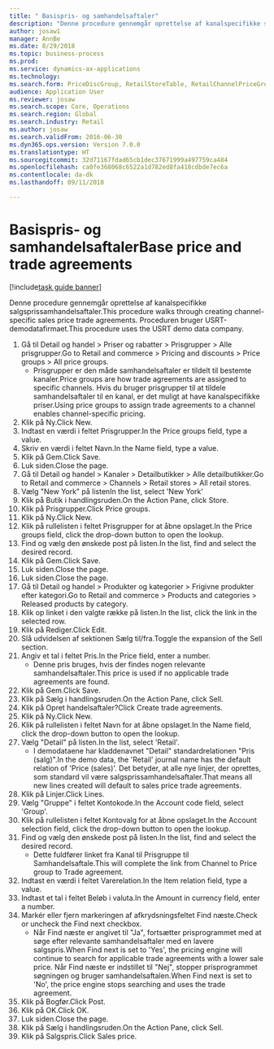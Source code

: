 ```yaml
--- 
title: " Basispris- og samhandelsaftaler"
description: "Denne procedure gennemgår oprettelse af kanalspecifikke salgsprissamhandelsaftaler."
author: josaw1
manager: AnnBe
ms.date: 8/29/2018
ms.topic: business-process
ms.prod: 
ms.service: dynamics-ax-applications
ms.technology: 
ms.search.form: PriceDiscGroup, RetailStoreTable, RetailChannelPriceGroup, EcoResProductDetailsExtended, PriceDiscAdmTable, PriceDiscAdm
audience: Application User
ms.reviewer: josaw
ms.search.scope: Core, Operations
ms.search.region: Global
ms.search.industry: Retail
ms.author: josaw
ms.search.validFrom: 2016-06-30
ms.dyn365.ops.version: Version 7.0.0
ms.translationtype: HT
ms.sourcegitcommit: 32d71167fdad65cb1dec37671999a497759ca484
ms.openlocfilehash: ca0fe368068c6522a1d782ed8fa418cdbde7ec6a
ms.contentlocale: da-dk
ms.lasthandoff: 09/11/2018

---
```

# <a name="base-price-and-trade-agreements"></a><span data-ttu-id="88b73-103"> Basispris- og samhandelsaftaler</span><span class="sxs-lookup"><span data-stu-id="88b73-103">Base price and trade agreements</span></span>

[!include[task guide banner](../includes/task-guide-banner.md)]

<span data-ttu-id="88b73-104">Denne procedure gennemgår oprettelse af kanalspecifikke salgsprissamhandelsaftaler.</span><span class="sxs-lookup"><span data-stu-id="88b73-104">This procedure walks through creating channel-specific sales price trade agreements.</span></span> <span data-ttu-id="88b73-105">Proceduren bruger USRT-demodatafirmaet.</span><span class="sxs-lookup"><span data-stu-id="88b73-105">This procedure uses the USRT demo data company.</span></span>

1. <span data-ttu-id="88b73-106">Gå til Detail og handel > Priser og rabatter > Prisgrupper > Alle prisgrupper.</span><span class="sxs-lookup"><span data-stu-id="88b73-106">Go to Retail and commerce > Pricing and discounts > Price groups > All price groups.</span></span>
    * <span data-ttu-id="88b73-107">Prisgrupper er den måde samhandelsaftaler er tildelt til bestemte kanaler.</span><span class="sxs-lookup"><span data-stu-id="88b73-107">Price groups are how trade agreements are assigned to specific channels.</span></span> <span data-ttu-id="88b73-108">Hvis du bruger prisgrupper til at tildele samhandelsaftaler til en kanal, er det muligt at have kanalspecifikke priser.</span><span class="sxs-lookup"><span data-stu-id="88b73-108">Using price groups to assign trade agreements to a channel enables channel-specific pricing.</span></span>  
2. <span data-ttu-id="88b73-109">Klik på Ny.</span><span class="sxs-lookup"><span data-stu-id="88b73-109">Click New.</span></span>
3. <span data-ttu-id="88b73-110">Indtast en værdi i feltet Prisgrupper.</span><span class="sxs-lookup"><span data-stu-id="88b73-110">In the Price groups field, type a value.</span></span>
4. <span data-ttu-id="88b73-111">Skriv en værdi i feltet Navn.</span><span class="sxs-lookup"><span data-stu-id="88b73-111">In the Name field, type a value.</span></span>
5. <span data-ttu-id="88b73-112">Klik på Gem.</span><span class="sxs-lookup"><span data-stu-id="88b73-112">Click Save.</span></span>
6. <span data-ttu-id="88b73-113">Luk siden.</span><span class="sxs-lookup"><span data-stu-id="88b73-113">Close the page.</span></span>
7. <span data-ttu-id="88b73-114">Gå til Detail og handel > Kanaler > Detailbutikker > Alle detailbutikker.</span><span class="sxs-lookup"><span data-stu-id="88b73-114">Go to Retail and commerce > Channels > Retail stores > All retail stores.</span></span>
8. <span data-ttu-id="88b73-115">Vælg "New York" på listen</span><span class="sxs-lookup"><span data-stu-id="88b73-115">In the list, select 'New York'</span></span>
9. <span data-ttu-id="88b73-116">Klik på Butik i handlingsruden.</span><span class="sxs-lookup"><span data-stu-id="88b73-116">On the Action Pane, click Store.</span></span>
10. <span data-ttu-id="88b73-117">Klik på Prisgrupper.</span><span class="sxs-lookup"><span data-stu-id="88b73-117">Click Price groups.</span></span>
11. <span data-ttu-id="88b73-118">Klik på Ny.</span><span class="sxs-lookup"><span data-stu-id="88b73-118">Click New.</span></span>
12. <span data-ttu-id="88b73-119">Klik på rullelisten i feltet Prisgrupper for at åbne opslaget.</span><span class="sxs-lookup"><span data-stu-id="88b73-119">In the Price groups field, click the drop-down button to open the lookup.</span></span>
13. <span data-ttu-id="88b73-120">Find og vælg den ønskede post på listen.</span><span class="sxs-lookup"><span data-stu-id="88b73-120">In the list, find and select the desired record.</span></span>
14. <span data-ttu-id="88b73-121">Klik på Gem.</span><span class="sxs-lookup"><span data-stu-id="88b73-121">Click Save.</span></span>
15. <span data-ttu-id="88b73-122">Luk siden.</span><span class="sxs-lookup"><span data-stu-id="88b73-122">Close the page.</span></span>
16. <span data-ttu-id="88b73-123">Luk siden.</span><span class="sxs-lookup"><span data-stu-id="88b73-123">Close the page.</span></span>
17. <span data-ttu-id="88b73-124">Gå til Detail og handel > Produkter og kategorier > Frigivne produkter efter kategori.</span><span class="sxs-lookup"><span data-stu-id="88b73-124">Go to Retail and commerce > Products and categories > Released products by category.</span></span>
18. <span data-ttu-id="88b73-125">Klik op linket i den valgte række på listen.</span><span class="sxs-lookup"><span data-stu-id="88b73-125">In the list, click the link in the selected row.</span></span>
19. <span data-ttu-id="88b73-126">Klik på Rediger.</span><span class="sxs-lookup"><span data-stu-id="88b73-126">Click Edit.</span></span>
20. <span data-ttu-id="88b73-127">Slå udvidelsen af sektionen Sælg til/fra.</span><span class="sxs-lookup"><span data-stu-id="88b73-127">Toggle the expansion of the Sell section.</span></span>
21. <span data-ttu-id="88b73-128">Angiv et tal i feltet Pris.</span><span class="sxs-lookup"><span data-stu-id="88b73-128">In the Price field, enter a number.</span></span>
    * <span data-ttu-id="88b73-129">Denne pris bruges, hvis der findes nogen relevante samhandelsaftaler.</span><span class="sxs-lookup"><span data-stu-id="88b73-129">This price is used if no applicable trade agreements are found.</span></span>  
22. <span data-ttu-id="88b73-130">Klik på Gem.</span><span class="sxs-lookup"><span data-stu-id="88b73-130">Click Save.</span></span>
23. <span data-ttu-id="88b73-131">Klik på Sælg i handlingsruden.</span><span class="sxs-lookup"><span data-stu-id="88b73-131">On the Action Pane, click Sell.</span></span>
24. <span data-ttu-id="88b73-132">Klik på Opret handelsaftaler?</span><span class="sxs-lookup"><span data-stu-id="88b73-132">Click Create trade agreements.</span></span>
25. <span data-ttu-id="88b73-133">Klik på Ny.</span><span class="sxs-lookup"><span data-stu-id="88b73-133">Click New.</span></span>
26. <span data-ttu-id="88b73-134">Klik på rullelisten i feltet Navn for at åbne opslaget.</span><span class="sxs-lookup"><span data-stu-id="88b73-134">In the Name field, click the drop-down button to open the lookup.</span></span>
27. <span data-ttu-id="88b73-135">Vælg "Detail" på listen.</span><span class="sxs-lookup"><span data-stu-id="88b73-135">In the list, select 'Retail'.</span></span>
    * <span data-ttu-id="88b73-136">I demodataene har kladdenavnet "Detail" standardrelationen "Pris (salg)".</span><span class="sxs-lookup"><span data-stu-id="88b73-136">In the demo data, the 'Retail' journal name has the default relation of 'Price (sales)'.</span></span> <span data-ttu-id="88b73-137">Det betyder, at alle nye linjer, der oprettes, som standard vil være salgsprissamhandelsaftaler.</span><span class="sxs-lookup"><span data-stu-id="88b73-137">That means all new lines created will default to sales price trade agreements.</span></span>  
28. <span data-ttu-id="88b73-138">Klik på Linjer.</span><span class="sxs-lookup"><span data-stu-id="88b73-138">Click Lines.</span></span>
29. <span data-ttu-id="88b73-139">Vælg "Gruppe" i feltet Kontokode.</span><span class="sxs-lookup"><span data-stu-id="88b73-139">In the Account code field, select 'Group'.</span></span>
30. <span data-ttu-id="88b73-140">Klik på rullelisten i feltet Kontovalg for at åbne opslaget.</span><span class="sxs-lookup"><span data-stu-id="88b73-140">In the Account selection field, click the drop-down button to open the lookup.</span></span>
31. <span data-ttu-id="88b73-141">Find og vælg den ønskede post på listen.</span><span class="sxs-lookup"><span data-stu-id="88b73-141">In the list, find and select the desired record.</span></span>
    * <span data-ttu-id="88b73-142">Dette fuldfører linket fra Kanal til Prisgruppe til Samhandelsaftale.</span><span class="sxs-lookup"><span data-stu-id="88b73-142">This will complete the link from Channel to Price group to Trade agreement.</span></span>  
32. <span data-ttu-id="88b73-143">Indtast en værdi i feltet Varerelation.</span><span class="sxs-lookup"><span data-stu-id="88b73-143">In the Item relation field, type a value.</span></span>
33. <span data-ttu-id="88b73-144">Indtast et tal i feltet Beløb i valuta.</span><span class="sxs-lookup"><span data-stu-id="88b73-144">In the Amount in currency field, enter a number.</span></span>
34. <span data-ttu-id="88b73-145">Markér eller fjern markeringen af afkrydsningsfeltet Find næste.</span><span class="sxs-lookup"><span data-stu-id="88b73-145">Check or uncheck the Find next checkbox.</span></span>
    * <span data-ttu-id="88b73-146">Når Find næste er angivet til "Ja", fortsætter prisprogrammet med at søge efter relevante samhandelsaftaler med en lavere salgspris.</span><span class="sxs-lookup"><span data-stu-id="88b73-146">When Find next is set to 'Yes', the pricing engine will continue to search for applicable trade agreements with a lower sale price.</span></span> <span data-ttu-id="88b73-147">Når Find næste er indstillet til "Nej", stopper prisprogrammet søgningen og bruger samhandelsaftalen.</span><span class="sxs-lookup"><span data-stu-id="88b73-147">When Find next is set to 'No', the price engine stops searching and uses the trade agreement.</span></span>  
35. <span data-ttu-id="88b73-148">Klik på Bogfør.</span><span class="sxs-lookup"><span data-stu-id="88b73-148">Click Post.</span></span>
36. <span data-ttu-id="88b73-149">Klik på OK.</span><span class="sxs-lookup"><span data-stu-id="88b73-149">Click OK.</span></span>
37. <span data-ttu-id="88b73-150">Luk siden.</span><span class="sxs-lookup"><span data-stu-id="88b73-150">Close the page.</span></span>
38. <span data-ttu-id="88b73-151">Klik på Sælg i handlingsruden.</span><span class="sxs-lookup"><span data-stu-id="88b73-151">On the Action Pane, click Sell.</span></span>
39. <span data-ttu-id="88b73-152">Klik på Salgspris.</span><span class="sxs-lookup"><span data-stu-id="88b73-152">Click Sales price.</span></span>


